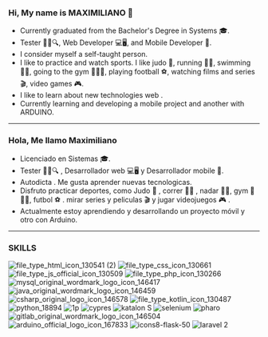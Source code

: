 ### Hi, My name is MAXIMILIANO 👋
- Currently graduated from the Bachelor's Degree in Systems 🎓.
- Tester 🕵️‍♂️🔍, Web Developer 💻🖥️, and Mobile Developer 📱.
- I consider myself a self-taught person.
- I like to practice and watch sports. I like judo 🥋, running 🏃‍♂️, swimming 🏊‍♂️, going to the gym 💪🏋️‍♂️, playing football ⚽️, watching films and series 🎬, video games 🎮.
- I like to learn about new technologies web .
- Currently learning and developing a mobile project and another with ARDUINO.
_____________________________________________________________________________________________________________________________________________
### Hola, Me llamo Maximiliano
- Licenciado en Sistemas 🎓.
- Tester 🕵️‍♂️🔍 , Desarrollador web 💻🖥️  y  Desarrollador mobile 📱.
- Autodicta . Me gusta aprender nuevas tecnologicas. 
- Disfruto practicar deportes, como  Judo 🥋 , correr 🏃‍♂️ , nadar 🏊‍♂️, gym 💪🏋️‍♂️, futbol ⚽️ . mirar series y peliculas 🎬 y jugar videojuegos 🎮 .
- Actualmente estoy aprendiendo y desarrollando un proyecto móvil y otro con Arduino.

_____________________________________________________________________________________________________________________________________________
### SKILLS

![file_type_html_icon_130541 (2)](https://user-images.githubusercontent.com/17895688/114609269-fe35a500-9c74-11eb-82fc-9e66104de4b7.png) <!--,--> ![file_type_css_icon_130661](https://user-images.githubusercontent.com/17895688/114609401-258c7200-9c75-11eb-84b8-99353ca28ccd.png)<!--,-->![file_type_js_official_icon_130509](https://user-images.githubusercontent.com/17895688/114609514-45bc3100-9c75-11eb-8920-ddbbced65943.png) <!--,-->  ![file_type_php_icon_130266](https://user-images.githubusercontent.com/17895688/114612252-46a29200-9c78-11eb-862f-1f55b8838f0d.png)  <!--,-->![mysql_original_wordmark_logo_icon_146417](https://user-images.githubusercontent.com/17895688/114612718-d9dbc780-9c78-11eb-8841-75e1fb888899.png) <!--,--> ![java_original_wordmark_logo_icon_146459](https://user-images.githubusercontent.com/17895688/114612586-b31d9100-9c78-11eb-9ad5-9f8d0c8a5f10.png)  <!--,--> ![csharp_original_logo_icon_146578](https://user-images.githubusercontent.com/17895688/114612834-fd9f0d80-9c78-11eb-9562-44df7235a1d3.png) <!--,-->![file_type_kotlin_icon_130487](https://user-images.githubusercontent.com/17895688/114613354-96358d80-9c79-11eb-9f3c-a758644e5ed7.png)<!--,--> ![python_18894](https://user-images.githubusercontent.com/17895688/114613397-a9485d80-9c79-11eb-8751-618592fcfc50.png) <!--,--> ![1p](https://user-images.githubusercontent.com/17895688/114619508-0562b000-9c81-11eb-9aee-d9ae17d2c8ba.png) <!--,--> ![cypres](https://user-images.githubusercontent.com/17895688/114619511-0693dd00-9c81-11eb-9b89-3a429038e420.png) <!--,--> ![katalon S](https://user-images.githubusercontent.com/17895688/114619512-0693dd00-9c81-11eb-9ea4-01f1b4266db1.png) <!--,--> ![selenium](https://user-images.githubusercontent.com/17895688/114619514-072c7380-9c81-11eb-81e8-370f68e69c0c.png) <!--,--> ![pharo](https://user-images.githubusercontent.com/17895688/114622879-ee25c180-9c84-11eb-866b-050878abe3f4.png) <!--,-->  ![gitlab_original_wordmark_logo_icon_146504](https://user-images.githubusercontent.com/17895688/114634771-a8bfbf00-9c99-11eb-843a-7e87384c13f8.png) <!--,--> ![arduino_official_logo_icon_167833](https://user-images.githubusercontent.com/17895688/120084431-6e25b080-c0a6-11eb-8210-19530b9592b5.png)<!--,--> ![icons8-flask-50](https://github.com/maximilianofni/maximilianofni/assets/17895688/af16647f-2cbc-4c07-a52e-93e38da38cf9)<!--,--> ![laravel 2](https://github.com/maximilianofni/maximilianofni/assets/17895688/186f28f2-fc1c-4eab-ab1d-0c1dfbb49a8e)









<!--
**maximilianofni/maximilianofni** is a ✨ _special_ ✨ repository because its `README.md` (this file) appears on your GitHub profile.

Here are some ideas to get you started:

- 🔭 I’m currently working on ...
- 🌱 I’m currently learning ...
- 👯 I’m looking to collaborate on ...
- 🤔 I’m looking for help with ...
- 💬 Ask me about ...
- 📫 How to reach me: ...
- 😄 Pronouns: ...
- ⚡ Fun fact: ...
-->
